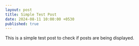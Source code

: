 ```yaml
---
layout: post
title: Simple Test Post
date: 2024-08-11 10:00:00 +0530
published: true
---
```


This is a simple test post to check if posts are being displayed.